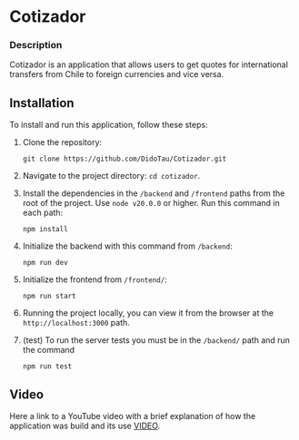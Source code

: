 # Cotizador

### Description

Cotizador is an application that allows users to get quotes for international transfers from Chile to foreign currencies and vice versa.

## Installation

To install and run this application, follow these steps:

1. Clone the repository: 
    ```
    git clone https://github.com/DidoTau/Cotizador.git
    ```
2. Navigate to the project directory: `cd cotizador`.
3. Install the dependencies in the `/backend` and `/frontend` paths from the root of the project. Use `node v20.0.0` or higher. Run this command in each path:
    ```
    npm install
    ```
4. Initialize the backend with this command from `/backend`:
    ```
    npm run dev
    ```

5. Initialize the frontend from `/frontend/`:
    ```
    npm run start
    ```

6. Running the project locally, you can view it from the browser at the `http://localhost:3000` path.

7. (test) To run the server tests you must be in the `/backend/` path and run the command
    ```
    npm run test
    ```


## Video
Here a link to a YouTube video with a brief explanation of how the application was build and its use [VIDEO](https://youtu.be/WfY2omUaivM).